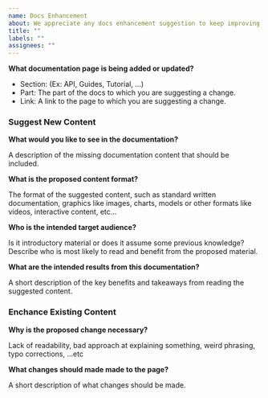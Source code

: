 ```yaml
---
name: Docs Enhancement
about: We appreciate any docs enhancement suggestion to keep improving Build UI
title: ""
labels: ""
assignees: ""
---
```


**What documentation page is being added or updated?**

- Section: (Ex: API, Guides, Tutorial, ...)
- Part: The part of the docs to which you are suggesting a change.
- Link: A link to the page to which you are suggesting a change.

### Suggest New Content

**What would you like to see in the documentation?**

A description of the missing documentation content that should be included.

**What is the proposed content format?**

The format of the suggested content, such as standard written documentation, graphics like images, charts, models or other formats like videos, interactive content, etc...

**Who is the intended target audience?**

Is it introductory material or does it assume some previous knowledge?
Describe who is most likely to read and benefit from the proposed material.

**What are the intended results from this documentation?**

A short description of the key benefits and takeaways from reading the suggested content.

### Enchance Existing Content

**Why is the proposed change necessary?**

Lack of readability, bad approach at explaining something, weird phrasing, typo corrections, ...etc

**What changes should made made to the page?**

A short description of what changes should be made.
